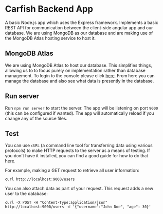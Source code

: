 # Carfish Backend App

A basic Node.js app which uses the Express framework.  Implements a basic REST API for communication between the client-side angular app and our database.  We are using MongoDB as our database and are making use of the MongoDB Atlas hosting service to host it.

## MongoDB Atlas

We are using MongoDB Atlas to host our database.  This simplifies things, allowing us to to focus purely on implementation rather than database management.  To login to the console please click [here](https://cloud.mongodb.com/user#/atlas/login).  From here you can manage the database and also see what data is presently in the database.

## Run server

Run `npm run server` to start the server. The app will be listening on port `9000` (this can be configured if wanted). The app will automatically reload if you change any of the source files.

## Test
You can use `cURL` (a command line tool for transferring data using various protocols) to make HTTP requests to the server as a means of testing.  If you don't have it installed, you can find a good guide for how to do that [here](https://develop.zendesk.com/hc/en-us/articles/360001068567-Installing-and-using-cURL#install).

For example, making a GET request to retrieve all user information:

`curl http://localhost:9000/users`

You can also attach data as part of your request.  This request adds a new user to the database:

`curl -X POST -H "Content-Type:application/json" http://localhost:9000/users -d '{"username":"John Doe", "age": 30}'`